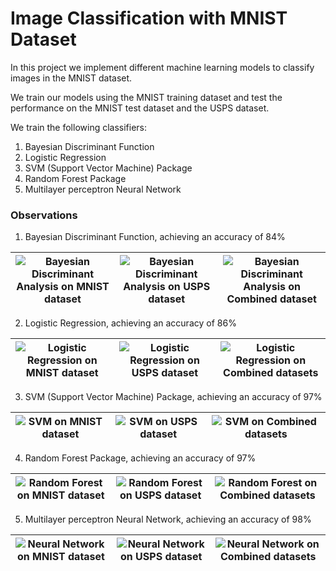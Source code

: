 # Image Classification with MNIST Dataset

In this project we implement different machine learning models to classify images in the MNIST dataset.

We train our models using the MNIST training dataset and test the performance on the MNIST test dataset and the USPS dataset.

We train the following classifiers:
1. Bayesian Discriminant Function
2. Logistic Regression
3. SVM (Support Vector Machine) Package
4. Random Forest Package
5. Multilayer perceptron Neural Network


### Observations

1. Bayesian Discriminant Function, achieving an accuracy of 84%

| ![Bayesian Discriminant Analysis on MNIST dataset](https://github.com/siddheswarc/MNIST/raw/master/confusion_matrices/Bayesian%20Discriminant%20Analysis%20on%20MNIST%20dataset.png)  | ![Bayesian Discriminant Analysis on USPS dataset](https://github.com/siddheswarc/MNIST/raw/master/confusion_matrices/Bayesian%20Discriminant%20Analysis%20on%20USPS%20dataset.png)  | ![Bayesian Discriminant Analysis on Combined dataset](https://github.com/siddheswarc/MNIST/raw/master/confusion_matrices/Bayesian%20Discriminant%20Analysis%20on%20combined%20dataset.png)  |
|---|---|---|


2. Logistic Regression, achieving an accuracy of 86%

| ![Logistic Regression on MNIST dataset](https://github.com/siddheswarc/MNIST/raw/master/confusion_matrices/Logistic%20Regression%20on%20MNIST%20dataset.png)  | ![Logistic Regression on USPS dataset](https://github.com/siddheswarc/MNIST/raw/master/confusion_matrices/Logistic%20Regression%20on%20USPS%20dataset.png)  | ![Logistic Regression on Combined datasets](https://github.com/siddheswarc/MNIST/raw/master/confusion_matrices/Logistic%20Regression%20on%20combined%20dataset.png)  |
|---|---|---|


3. SVM (Support Vector Machine) Package, achieving an accuracy of 97%

| ![SVM on MNIST dataset](https://github.com/siddheswarc/MNIST/raw/master/confusion_matrices/SVM%20on%20MNIST%20dataset.png)  | ![SVM on USPS dataset](https://github.com/siddheswarc/MNIST/raw/master/confusion_matrices/SVM%20on%20USPS%20dataset.png)  | ![SVM on Combined datasets](https://github.com/siddheswarc/MNIST/raw/master/confusion_matrices/SVM%20on%20combined%20dataset.png)  |
|---|---|---|


4. Random Forest Package, achieving an accuracy of 97%

| ![Random Forest on MNIST dataset](https://github.com/siddheswarc/MNIST/raw/master/confusion_matrices/Random%20Forest%20on%20MNIST%20dataset.png)  | ![Random Forest on USPS dataset](https://github.com/siddheswarc/MNIST/raw/master/confusion_matrices/Random%20Forest%20on%20USPS%20dataset.png)  | ![Random Forest on Combined datasets](https://github.com/siddheswarc/MNIST/raw/master/confusion_matrices/Random%20Forest%20on%20combined%20dataset.png)  |
|---|---|---|


5. Multilayer perceptron Neural Network, achieving an accuracy of 98%

| ![Neural Network on MNIST dataset](https://github.com/siddheswarc/MNIST/raw/master/confusion_matrices/Neural%20Network%20on%20MNIST%20dataset.png)  | ![Neural Network on USPS dataset](https://github.com/siddheswarc/MNIST/raw/master/confusion_matrices/Neural%20Network%20on%20USPS%20dataset.png)  | ![Neural Network on Combined datasets](https://github.com/siddheswarc/MNIST/raw/master/confusion_matrices/Neural%20Network%20on%20combined%20dataset.png)  |
|---|---|---|
